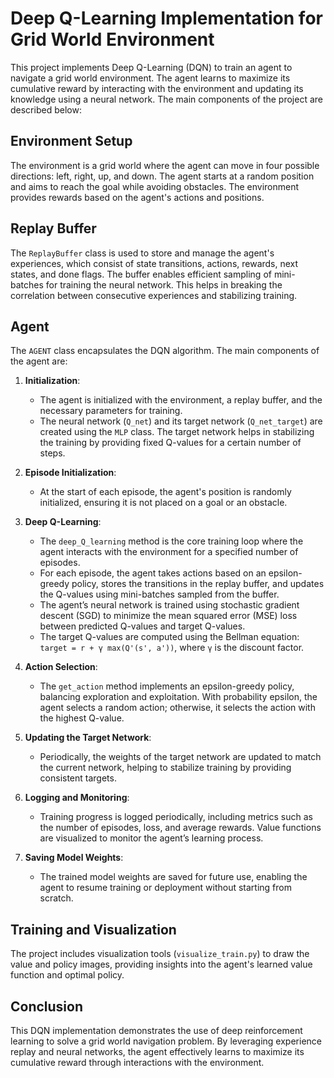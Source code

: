 # Deep Q-Learning Implementation for Grid World Environment

This project implements Deep Q-Learning (DQN) to train an agent to navigate a grid world environment. The agent learns to maximize its cumulative reward by interacting with the environment and updating its knowledge using a neural network. The main components of the project are described below:

## Environment Setup

The environment is a grid world where the agent can move in four possible directions: left, right, up, and down. The agent starts at a random position and aims to reach the goal while avoiding obstacles. The environment provides rewards based on the agent's actions and positions.

## Replay Buffer

The `ReplayBuffer` class is used to store and manage the agent's experiences, which consist of state transitions, actions, rewards, next states, and done flags. The buffer enables efficient sampling of mini-batches for training the neural network. This helps in breaking the correlation between consecutive experiences and stabilizing training.

## Agent

The `AGENT` class encapsulates the DQN algorithm. The main components of the agent are:

1. **Initialization**:
   - The agent is initialized with the environment, a replay buffer, and the necessary parameters for training.
   - The neural network (`Q_net`) and its target network (`Q_net_target`) are created using the `MLP` class. The target network helps in stabilizing the training by providing fixed Q-values for a certain number of steps.

2. **Episode Initialization**:
   - At the start of each episode, the agent's position is randomly initialized, ensuring it is not placed on a goal or an obstacle.

3. **Deep Q-Learning**:
   - The `deep_Q_learning` method is the core training loop where the agent interacts with the environment for a specified number of episodes.
   - For each episode, the agent takes actions based on an epsilon-greedy policy, stores the transitions in the replay buffer, and updates the Q-values using mini-batches sampled from the buffer.
   - The agent’s neural network is trained using stochastic gradient descent (SGD) to minimize the mean squared error (MSE) loss between predicted Q-values and target Q-values.
   - The target Q-values are computed using the Bellman equation: `target = r + γ max(Q'(s', a'))`, where `γ` is the discount factor.

4. **Action Selection**:
   - The `get_action` method implements an epsilon-greedy policy, balancing exploration and exploitation. With probability epsilon, the agent selects a random action; otherwise, it selects the action with the highest Q-value.

5. **Updating the Target Network**:
   - Periodically, the weights of the target network are updated to match the current network, helping to stabilize training by providing consistent targets.

6. **Logging and Monitoring**:
   - Training progress is logged periodically, including metrics such as the number of episodes, loss, and average rewards. Value functions are visualized to monitor the agent’s learning process.

7. **Saving Model Weights**:
   - The trained model weights are saved for future use, enabling the agent to resume training or deployment without starting from scratch.

## Training and Visualization

The project includes visualization tools (`visualize_train.py`) to draw the value and policy images, providing insights into the agent's learned value function and optimal policy.

## Conclusion

This DQN implementation demonstrates the use of deep reinforcement learning to solve a grid world navigation problem. By leveraging experience replay and neural networks, the agent effectively learns to maximize its cumulative reward through interactions with the environment.
